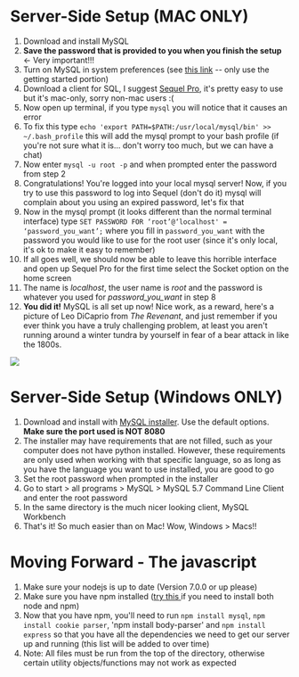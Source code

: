 # Server-Side Setup (MAC ONLY)
1. Download and install MySQL
2. **Save the password that is provided to you when you finish the setup** <- Very important!!!
2. Turn on MySQL in system preferences (see [this link](http://dev.mysql.com/doc/mysql-getting-started/en/#mysql-getting-started-installing) -- only use the getting started portion)
3. Download a client for SQL, I suggest [Sequel Pro](https://www.sequelpro.com/), it's pretty easy to use but it's mac-only, sorry non-mac users :(
4. Now open up terminal, if you type `mysql` you will notice that it causes an error
5. To fix this type `echo 'export PATH=$PATH:/usr/local/mysql/bin' >> ~/.bash_profile` this will add the mysql prompt to your bash profile (if you're not sure what it is... don't worry too much, but we can have a chat)
6. Now enter `mysql -u root -p` and when prompted enter the password from step 2
7. Congratulations! You're logged into your local mysql server! Now, if you try to use this password to log into Sequel (don't do it) mysql will complain about you using an expired password, let's fix that
8. Now in the mysql prompt (it looks different than the normal terminal interface) type `SET PASSWORD FOR ‘root’@‘localhost' = ‘password_you_want’;` where you fill in `password_you_want` with the password you would like to use for the root user (since it's only local, it's ok to make it easy to remember)
9. If all goes well, we should now be able to leave this horrible interface and open up Sequel Pro for the first time select the Socket option on the home screen
10. The name is *localhost*, the user name is *root* and the password is whatever you used for *password_you_want* in step 8
11. **You did it!** MySQL is all set up now! Nice work, as a reward, here's a picture of Leo DiCaprio from *The Revenant*, and just remember if you ever think you have a truly challenging problem, at least you aren't running around a winter tundra by yourself in fear of a bear attack in like the 1800s.

![](https://si.wsj.net/public/resources/images/BN-MT095_COSTUM_JV_20160223171342.jpg)

# Server-Side Setup (Windows ONLY)
1. Download and install with [MySQL installer](https://dev.mysql.com/downloads/installer/). Use the default options. **Make sure the port used is NOT 8080**
2. The installer may have requirements that are not filled, such as your computer does not have python installed. However, these requirements are only used when working with that specific language, so as long as you have the language you want to use installed, you are good to go
3. Set the root password when prompted in the installer
4. Go to start > all programs > MySQL > MySQL 5.7 Command Line Client and enter the root password
5. In the same directory is the much nicer looking client, MySQL Workbench
6. That's it! So much easier than on Mac! Wow, Windows > Macs!!

# Moving Forward - The javascript
1. Make sure your nodejs is up to date (Version 7.0.0 or up please)
2. Make sure you have npm installed ([try this ](http://blog.npmjs.org/post/85484771375/how-to-install-npm) if you need to install both node and npm)
3. Now that you have npm, you'll need to run `npm install mysql`, `npm install cookie parser`, 'npm install body-parser' and `npm install express` so that you have all the dependencies we need to get our server up and running (this list will be added to over time)
4. Note: All files must be run from the top of the directory, otherwise certain utility objects/functions may not work as expected 
